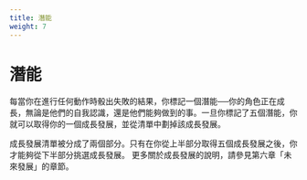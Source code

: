 ```yaml
---
title: 潛能
weight: 7
---
```


# 潛能

每當你在進行任何動作時骰出失敗的結果，你標記一個潛能──你的角色正在成長，無論是他們的自我認識，還是他們能夠做到的事。一旦你標記了五個潛能，你就可以取得你的一個成長發展，並從清單中劃掉該成長發展。

成長發展清單被分成了兩個部分。只有在你從上半部分取得五個成長發展之後，你才能夠從下半部分挑選成長發展。
更多關於成長發展的說明，請參見第六章「未來發展」的章節。

